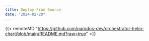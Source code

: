 ```yaml
---
title: Deploy From Source
date: "2024-02-20"
---
```


{{< remoteMD "https://github.com/parodos-dev/orchestrator-helm-chart/blob/main/README.md?raw=true" >}}
